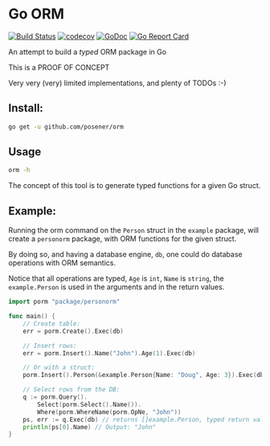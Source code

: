 # Go ORM

[![Build Status](https://travis-ci.org/posener/orm.svg?branch=master)](https://travis-ci.org/posener/orm)
[![codecov](https://codecov.io/gh/posener/orm/branch/master/graph/badge.svg)](https://codecov.io/gh/posener/orm)
[![GoDoc](https://godoc.org/github.com/posener/orm?status.svg)](http://godoc.org/github.com/posener/orm)
[![Go Report Card](https://goreportcard.com/badge/github.com/posener/orm)](https://goreportcard.com/report/github.com/posener/orm)

An attempt to build a *typed* ORM package in Go

This is a PROOF OF CONCEPT

Very very (very) limited implementations, and plenty of TODOs :-)

## Install:

```bash
go get -u github.com/posener/orm
```

## Usage

```bash
orm -h
```

The concept of this tool is to generate typed functions for a given Go struct.

## Example:

Running the orm command on the `Person` struct in the `example` package, will create a `personorm` package, with
ORM functions for the given struct.

By doing so, and having a database engine, `db`, one could do database operations with
ORM semantics.

Notice that all operations are typed, `Age` is `int`, `Name` is `string`, the `example.Person`
is used in the arguments and in the return values.

```go
import porm "package/personorm"

func main() {
    // Create table:
    err = porm.Create().Exec(db)

    // Insert rows:
    err = porm.Insert().Name("John").Age(1).Exec(db)

    // Or with a struct:
    porm.Insert().Person(&example.Person{Name: "Doug", Age: 3}).Exec(db)

    // Select rows from the DB:
    q := porm.Query().
        Select(porm.Select().Name()).
        Where(porm.WhereName(porm.OpNe, "John"))
    ps, err := q.Exec(db) // returns []example.Person, typed return value.
    println(ps[0].Name) // Output: "John"
}
```
